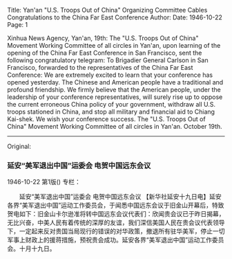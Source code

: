 Title: Yan'an "U.S. Troops Out of China" Organizing Committee Cables Congratulations to the China Far East Conference
Author:
Date: 1946-10-22
Page: 1

Xinhua News Agency, Yan'an, 19th: The "U.S. Troops Out of China" Movement Working Committee of all circles in Yan'an, upon learning of the opening of the China Far East Conference in San Francisco, sent the following congratulatory telegram: To Brigadier General Carlson in San Francisco, forwarded to the representatives of the China Far East Conference: We are extremely excited to learn that your conference has opened yesterday. The Chinese and American people have a traditional and profound friendship. We firmly believe that the American people, under the leadership of your conference representatives, will surely rise up to oppose the current erroneous China policy of your government, withdraw all U.S. troops stationed in China, and stop all military and financial aid to Chiang Kai-shek. We wish your conference success. The "U.S. Troops Out of China" Movement Working Committee of all circles in Yan'an. October 19th.



<hr /> 

Original: 


### 延安“美军退出中国”运委会  电贺中国远东会议

1946-10-22
第1版()
专栏：

　　延安“美军退出中国”运委会
    电贺中国远东会议
    【新华社延安十九日电】延安各界“美军退出中国”运动工作委员会，于闻悉中国远东会议于旧金山开幕后，特致贺电如下：旧金山卡尔逊准将转中国远东会议代表们：欣闻贵会议已于昨日揭幕，无比兴奋，中美人民有着传统的深厚的友谊，我们深信美国人民在贵会议代表领导下，一定起来反对贵国当局现行的错误的对华政策，撤退所有驻华美军，停止一切军事上财政上的援蒋措施，预祝贵会成功。延安各界“美军退出中国”运动工作委员会。十月十九日。
